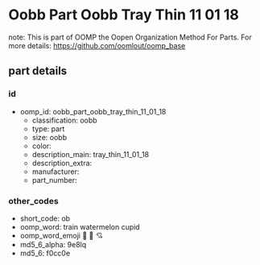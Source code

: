 # Oobb Part Oobb Tray Thin 11 01 18  

note: This is part of OOMP the Oopen Organization Method For Parts. For more details: https://github.com/oomlout/oomp_base

##  part details





### id
* oomp_id: oobb_part_oobb_tray_thin_11_01_18
  * classification: oobb
  * type: part
  * size: oobb
  * color: 
  * description_main: tray_thin_11_01_18
  * description_extra: 
  * manufacturer: 
  * part_number: 

### other_codes
* short_code: ob
* oomp_word: train watermelon cupid
* oomp_word_emoji :train: :watermelon: :cupid:
* md5_6_alpha: 9e8lq
* md5_6: f0cc0e